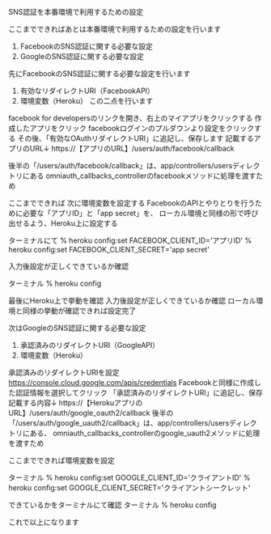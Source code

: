 SNS認証を本番環境で利用するための設定


ここまでできればあとは本番環境で利用するための設定を行います
1. FacebookのSNS認証に関する必要な設定
2. GoogleのSNS認証に関する必要な設定

先にFacebookのSNS認証に関する必要な設定を行います
1. 有効なリダイレクトURI（FacebookAPI）
2. 環境変数（Heroku）
この二点を行います

facebook for developersのリンクを開き、右上のマイアプリをクリックする
作成したアプリをクリック
facebookログインのプルダウンより設定をクリックする
その後、「有効なOAuthリダイレクトURI」に追記し、保存します
記載するアプリのURL↓
https://【アプリのURL】/users/auth/facebook/callback

後半の「/users/auth/facebook/callback」は、app/controllers/usersディレクトリにある
omniauth_callbacks_controllerのfacebookメソッドに処理を渡すため

ここまでできれば
次に環境変数を設定する
FacebookのAPIとやりとりを行うために必要な「アプリID」と「app secret」を、
ローカル環境と同様の形で呼び出せるよう、Heroku上に設定する

ターミナルにて
% heroku config:set FACEBOOK_CLIENT_ID='アプリID'
% heroku config:set FACEBOOK_CLIENT_SECRET='app secret'

入力後設定が正しくできているか確認

ターミナル
% heroku config

最後にHeroku上で挙動を確認
入力後設定が正しくできているか確認
ローカル環境と同様の挙動が確認できれば設定完了

次はGoogleのSNS認証に関する必要な設定
1. 承認済みのリダイレクトURI（GoogleAPI）
2. 環境変数（Heroku）

承認済みのリダイレクトURIを設定
https://console.cloud.google.com/apis/credentials
Facebookと同様に作成した認証情報を選択してクリック
「承認済みのリダイレクトURI」に追記し、保存
記載する内容↓
https://【HerokuアプリのURL】/users/auth/google_oauth2/callback
後半の「/users/auth/google_uauth2/callback」は、app/controllers/usersディレクトリにある、
omniauth_callbacks_controllerのgoogle_uauth2メソッドに処理を渡すため

ここまでできれば環境変数を設定

ターミナル
% heroku config:set GOOGLE_CLIENT_ID='クライアントID'
% heroku config:set GOOGLE_CLIENT_SECRET='クライアントシークレット'

できているかをターミナルにて確認
ターミナル
% heroku config

これで以上になります
